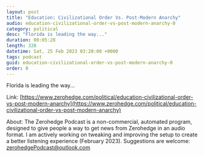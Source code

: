 ```yaml
---
layout: post
title: "Education: Civilizational Order Vs. Post-Modern Anarchy"
audio: education-civilizational-order-vs-post-modern-anarchy-0
category: political
desc: "Florida is leading the way..."
duration: 00:05:28
length: 328
datetime: Sat, 25 Feb 2023 03:20:00 +0000
tags: podcast
guid: education-civilizational-order-vs-post-modern-anarchy-0
order: 0
---
```

Florida is leading the way...

Link: [https://www.zerohedge.com/political/education-civilizational-order-vs-post-modern-anarchy](https://www.zerohedge.com/political/education-civilizational-order-vs-post-modern-anarchy)

About: The Zerohedge Podcast is a non-commercial, automated program, designed to give people a way to get news from Zerohedge in an audio format.  I am actively working on tweaking and improving the setup to create a better listening experience (February 2023).  Suggestions are welcome: [zerohedgePodcast@outlook.com](mailto:zerohedgePodcast@outlook.com)